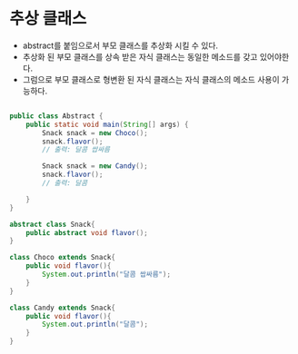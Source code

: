 # 추상 클래스

- abstract를 붙임으로서 부모 클래스를 추상화 시킬 수 있다.
- 추상화 된 부모 클래스를 상속 받은 자식 클래스는 동일한 메소드를 갖고 있어야한다.
- 그럼으로 부모 클래스로 형변환 된 자식 클래스는 자식 클래스의 메소드 사용이 가능하다.

```java

public class Abstract {
    public static void main(String[] args) {
        Snack snack = new Choco();
        snack.flavor();
        // 출력: 달콤 쌉싸름

        Snack snack = new Candy();
        snack.flavor();
        // 출력: 달콤

    }
}

abstract class Snack{
    public abstract void flavor();
}

class Choco extends Snack{
    public void flavor(){
        System.out.println("달콤 쌉싸름");
    }
}

class Candy extends Snack{
    public void flavor(){
        System.out.println("달콤");
    }
}

```
